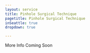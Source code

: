 ```yaml
---
layout: service
title: Pinhole Surgical Technique
pagetitle: Pinhole Surgical Technique
inSeattle: true
dropdown: true

---
```


More Info Coming Soon
